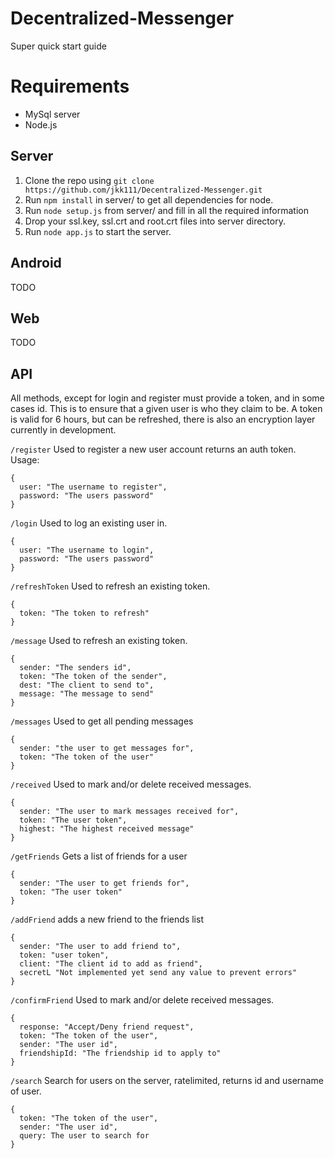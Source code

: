 # Decentralized-Messenger

Super quick start guide

# Requirements
 - MySql server
 - Node.js

## Server

 1. Clone the repo using `git clone https://github.com/jkk111/Decentralized-Messenger.git`
 2. Run `npm install` in server/ to get all dependencies for node.
 3. Run `node setup.js` from server/ and fill in all the required information
 4. Drop your ssl.key, ssl.crt and root.crt files into server directory.
 4. Run `node app.js` to start the server.

## Android

TODO

## Web

TODO

## API

 All methods, except for login and register must provide a token, and in some cases id. This is to ensure that a given user is who they claim to be. A token is valid for 6 hours, but can be refreshed, there is also an encryption layer currently in development.

 `/register` Used to register a new user account returns an auth token.
 Usage:
 ```
 {
   user: "The username to register",
   password: "The users password"
 }
 ```

 `/login` Used to log an existing user in.
 ```
 {
   user: "The username to login",
   password: "The users password"
 }
 ```

 `/refreshToken` Used to refresh an existing token.
 ```
 {
   token: "The token to refresh"
 }
 ```

 `/message` Used to refresh an existing token.
 ```
 {
   sender: "The senders id",
   token: "The token of the sender",
   dest: "The client to send to",
   message: "The message to send"
 }
 ```

 `/messages` Used to get all pending messages
 ```
 {
   sender: "the user to get messages for",
   token: "The token of the user"
 }
 ```

 `/received` Used to mark and/or delete received messages.
 ```
 {
   sender: "The user to mark messages received for",
   token: "The user token",
   highest: "The highest received message"
 }
 ```

 `/getFriends` Gets a list of friends for a user
 ```
 {
   sender: "The user to get friends for",
   token: "The user token"
 }
 ```

 `/addFriend` adds a new friend to the friends list
 ```
 {
   sender: "The user to add friend to",
   token: "user token",
   client: "The client id to add as friend",
   secretL "Not implemented yet send any value to prevent errors"
 }
 ```

 `/confirmFriend` Used to mark and/or delete received messages.
 ```
 {
   response: "Accept/Deny friend request",
   token: "The token of the user",
   sender: "The user id",
   friendshipId: "The friendship id to apply to"
 }
 ```

 `/search` Search for users on the server, ratelimited, returns id and username of user.
 ```
 {
   token: "The token of the user",
   sender: "The user id",
   query: The user to search for
 }
 ```



